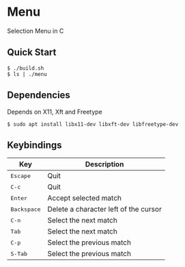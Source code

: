 # Menu
Selection Menu in C

## Quick Start
```console
$ ./build.sh
$ ls | ./menu
```

## Dependencies
Depends on X11, Xft and Freetype

```console
$ sudo apt install libx11-dev libxft-dev libfreetype-dev
```

## Keybindings
| Key | Description |
| --- | ----------- |
| <kbd>Escape</kbd> | Quit |
| <kbd>C-c</kbd> | Quit |
| <kbd>Enter</kbd> | Accept selected match |
| <kbd>Backspace</kbd> | Delete a character left of the cursor |
| <kbd>C-n</kbd> | Select the next match |
| <kbd>Tab</kbd> | Select the next match |
| <kbd>C-p</kbd> | Select the previous match |
| <kbd>S-Tab</kbd> | Select the previous match |
